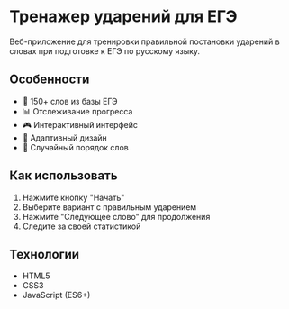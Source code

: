 # Тренажер ударений для ЕГЭ

Веб-приложение для тренировки правильной постановки ударений в словах при подготовке к ЕГЭ по русскому языку.

## Особенности

- 🎯 150+ слов из базы ЕГЭ
- 📊 Отслеживание прогресса
- 🎮 Интерактивный интерфейс
- 📱 Адаптивный дизайн
- 🔄 Случайный порядок слов

## Как использовать

1. Нажмите кнопку "Начать"
2. Выберите вариант с правильным ударением
3. Нажмите "Следующее слово" для продолжения
4. Следите за своей статистикой

## Технологии

- HTML5
- CSS3
- JavaScript (ES6+)

